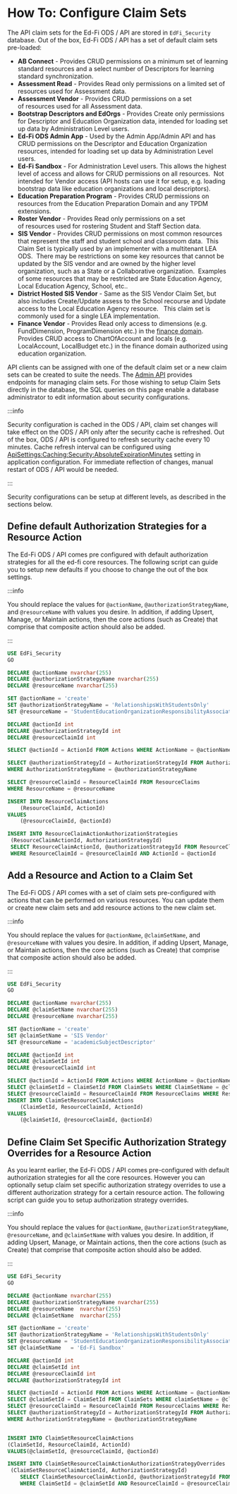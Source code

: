 # How To: Configure Claim Sets

The API claim sets for the Ed-Fi ODS / API are stored in `EdFi_Security`
database. Out of the box, Ed-Fi ODS / API has a set of default claim sets
pre-loaded:

* **AB Connect** - Provides CRUD permissions on a minimum set of learning
    standard resources and a select number of Descriptors for learning standard
    synchronization.
* **Assessment Read** - Provides Read only permissions on a limited set of
    resources used for Assessment data.
* **Assessment Vendor** - Provides CRUD permissions on a set of resources used
    for all Assessment data.
* **Bootstrap Descriptors and EdOrgs** - Provides Create only permissions for
    Descriptor and Education Organization data, intended for loading set up data
    by Administration Level users.
* **Ed-Fi ODS Admin App** - Used by the Admin App/Admin API and has CRUD
    permissions on the Descriptor and Education Organization resources, intended
    for loading set up data by Administration Level users.
* **Ed-Fi Sandbox** - For Administration Level users. This allows the highest
    level of access and allows for CRUD permissions on all resources.  Not
    intended for Vendor access (API hosts can use it for setup, e.g. loading
    bootstrap data like education organizations and local descriptors).
* **Education Preparation Program** \- Provides CRUD permissions on resources
    from the Education Preparation Domain and any TPDM extensions.
* **Roster Vendor** - Provides Read only permissions on a set
    of resources used for rostering Student and Staff Section data.
* **SIS Vendor** - Provides CRUD permissions on most common resources that
    represent the staff and student school and classroom data.  This Claim Set
    is typically used by an implementer with a multitenant LEA ODS.  There may
    be restrictions on some key resources that cannot be updated by the SIS
    vendor and are owned by the higher level organization, such as a State or a
    Collaborative organization.  Examples of some resources that may be
    restricted are State Education Agency, Local Education Agency, School, etc..
* **District Hosted SIS Vendor** - Same as the SIS Vendor Claim Set, but also
    includes Create/Update assess to the School recourse and Update access to
    the Local Education Agency resource.   This claim set is commonly used for a
    single LEA implementation.
* **Finance Vendor** - Provides Read only access to dimensions (e.g.
    FundDimension, ProgramDimension etc.) in the [finance
    domain](https://edfi.atlassian.net/wiki/display/EFDS4X/Finance+Domain+-+Entities%2C+References%2C+and+Descriptors).
    Provides CRUD access to ChartOfAccount and locals (e.g. LocalAccount,
    LocalBudget etc.) in the finance domain authorized using education
    organization.

API clients can be assigned with one of the default claim set or a new claim
sets can be created to suite the needs. The [Admin API](/reference/admin-api)
provides endpoints for managing claim sets. For those wishing to setup Claim
Sets directly in the database, the SQL queries on this page enable a database
administrator to edit information about security configurations.

:::info

Security configuration is cached in the ODS / API, claim set changes will take
effect on the ODS / API only after the security cache is refreshed. Out of the
box, ODS / API is configured to refresh security cache every 10 minutes. Cache
refresh interval can be configured using
[ApiSettings:Caching:Security:AbsoluteExpirationMinutes](../platform-dev-guide/configuration/configuration-details.md)
setting in application configuration. For immediate reflection of changes,
manual restart of ODS / API would be needed.

:::

Security configurations can be setup at different levels, as described in the
sections below.

## Define default Authorization Strategies for a Resource Action

The Ed-Fi ODS / API comes pre configured with default authorization strategies
for all the ed-fi core resources. The following script can guide you to setup
new defaults if you choose to change the out of the box settings.

:::info

You should replace the values for `@actionName`, `@authorizationStrategyName`,
and `@resourceName` with values you desire. In addition, if adding Upsert,
Manage, or Maintain actions, then the core actions (such as Create) that
comprise that composite action should also be added.

:::

```sql
USE EdFi_Security
GO

DECLARE @actionName nvarchar(255)
DECLARE @authorizationStrategyName nvarchar(255)
DECLARE @resourceName nvarchar(255)

SET @actionName = 'create'
SET @authorizationStrategyName = 'RelationshipsWithStudentsOnly'
SET @resourceName = 'StudentEducationOrganizationResponsibilityAssociation'

DECLARE @actionId int
DECLARE @authorizationStrategyId int
DECLARE @resourceClaimId int

SELECT @actionId = ActionId FROM Actions WHERE ActionName = @actionName

SELECT @authorizationStrategyId = AuthorizationStrategyId FROM AuthorizationStrategies
WHERE AuthorizationStrategyName = @authorizationStrategyName

SELECT @resourceClaimId = ResourceClaimId FROM ResourceClaims
WHERE ResourceName = @resourceName

INSERT INTO ResourceClaimActions
    (ResourceClaimId, ActionId)
VALUES
    (@resourceClaimId, @actionId)

INSERT INTO ResourceClaimActionAuthorizationStrategies
 (ResourceClaimActionId, AuthorizationStrategyId)
 SELECT ResourceClaimActionId, @authorizationStrategyId FROM ResourceClaimActions
 WHERE ResourceClaimId = @resourceClaimId AND ActionId = @actionId
```

## Add a Resource and Action to a Claim Set

The Ed-Fi ODS / API comes with a set of claim sets pre-configured with actions
that can be performed on various resources. You can update them or create new
claim sets and add resource actions to the new claim set.

:::info

You should replace the values for `@actionName`, `@claimSetName`, and
`@resourceName` with values you desire. In addition, if adding Upsert, Manage,
or Maintain actions, then the core actions (such as Create) that comprise that
composite action should also be added.

:::

```sql
USE EdFi_Security
GO

DECLARE @actionName nvarchar(255)
DECLARE @claimSetName nvarchar(255)
DECLARE @resourceName nvarchar(255)

SET @actionName = 'create'
SET @claimSetName = 'SIS Vendor'
SET @resourceName = 'academicSubjectDescriptor'

DECLARE @actionId int
DECLARE @claimSetId int
DECLARE @resourceClaimId int

SELECT @actionId = ActionId FROM Actions WHERE ActionName = @actionName
SELECT @claimSetId = ClaimSetId FROM ClaimSets WHERE ClaimSetName = @claimSetName
SELECT @resourceClaimId = ResourceClaimId FROM ResourceClaims WHERE ResourceName = @resourceName
INSERT INTO ClaimSetResourceClaimActions
    (ClaimSetId, ResourceClaimId, ActionId)
VALUES
    (@claimSetId, @resourceClaimId, @actionId)
```

## Define Claim Set Specific Authorization Strategy Overrides for a Resource Action

As you learnt earlier, the Ed-Fi ODS / API comes pre-configured with default
authorization strategies for all the core resources. However you can optionally
setup claim set specific authorization strategy overrides to use a different
authorization strategy for a certain resource action. The following script can
guide you to setup authorization strategy overrides.

:::info

You should replace the values for `@actionName`, `@authorizationStrategyName`,
`@resourceName`, and `@claimSetName` with values you desire. In addition, if
adding Upsert, Manage, or Maintain actions, then the core actions (such as
Create) that comprise that composite action should also be added.

:::

```sql
USE EdFi_Security
GO

DECLARE @actionName nvarchar(255)
DECLARE @authorizationStrategyName nvarchar(255)
DECLARE @resourceName  nvarchar(255)
DECLARE @claimSetName  nvarchar(255)

SET @actionName = 'create'
SET @authorizationStrategyName = 'RelationshipsWithStudentsOnly'
SET @resourceName = 'StudentEducationOrganizationResponsibilityAssociation'
SET @claimSetName   = 'Ed-Fi Sandbox'

DECLARE @actionId int
DECLARE @claimSetId int
DECLARE @resourceClaimId int
DECLARE @authorizationStrategyId int

SELECT @actionId = ActionId FROM Actions WHERE ActionName = @actionName
SELECT @claimSetId = ClaimSetId FROM ClaimSets WHERE claimSetName = @claimSetName
SELECT @resourceClaimId = ResourceClaimId FROM ResourceClaims WHERE ResourceName = @resourceName
SELECT @authorizationStrategyId = AuthorizationStrategyId FROM AuthorizationStrategies
WHERE AuthorizationStrategyName = @authorizationStrategyName


INSERT INTO ClaimSetResourceClaimActions
(ClaimSetId, ResourceClaimId, ActionId)
VALUES(@claimSetId, @resourceClaimId, @actionId)

INSERT INTO ClaimSetResourceClaimActionAuthorizationStrategyOverrides
 (ClaimSetResourceClaimActionId, AuthorizationStrategyId)
    SELECT ClaimSetResourceClaimActionId, @authorizationStrategyId FROM ClaimSetResourceClaimActions
    WHERE ClaimSetId = @claimSetId AND ResourceClaimId = @resourceClaimId AND ActionId = @actionId
```
